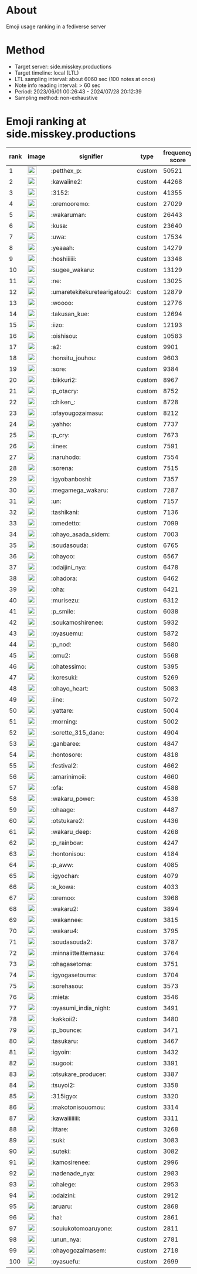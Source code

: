 # About
Emoji usage ranking in a fediverse server

# Method
- Target server: side.misskey.productions
- Target timeline: local (LTL)
- LTL sampling interval: about 6060 sec (100 notes at once)
- Note info reading interval: > 60 sec
- Period: 2023/06/01 00:26:43 - 2024/07/28 20:12:39 
- Sampling method: non-exhaustive

# Emoji ranking at side.misskey.productions

|rank|image|signifier|type|frequency score|
|----|----|----|----|----|
|1|<img height="24" src="https://side.misskey.productions/emoji/petthex_p.webp">|:petthex_p:|custom|50521|
|2|<img height="24" src="https://side.misskey.productions/emoji/kawaiine2.webp">|:kawaiine2:|custom|44268|
|3|<img height="24" src="https://side.misskey.productions/emoji/3152.webp">|:3152:|custom|41355|
|4|<img height="24" src="https://side.misskey.productions/emoji/oremooremo.webp">|:oremooremo:|custom|27029|
|5|<img height="24" src="https://side.misskey.productions/emoji/wakaruman.webp">|:wakaruman:|custom|26443|
|6|<img height="24" src="https://side.misskey.productions/emoji/kusa.webp">|:kusa:|custom|23640|
|7|<img height="24" src="https://side.misskey.productions/emoji/uwa.webp">|:uwa:|custom|17534|
|8|<img height="24" src="https://side.misskey.productions/emoji/yeaaah.webp">|:yeaaah:|custom|14279|
|9|<img height="24" src="https://side.misskey.productions/emoji/hoshiiiiii.webp">|:hoshiiiiii:|custom|13348|
|10|<img height="24" src="https://side.misskey.productions/emoji/sugee_wakaru.webp">|:sugee_wakaru:|custom|13129|
|11|<img height="24" src="https://side.misskey.productions/emoji/ne.webp">|:ne:|custom|13025|
|12|<img height="24" src="https://side.misskey.productions/emoji/umaretekitekuretearigatou2.webp">|:umaretekitekuretearigatou2:|custom|12879|
|13|<img height="24" src="https://side.misskey.productions/emoji/woooo.webp">|:woooo:|custom|12776|
|14|<img height="24" src="https://side.misskey.productions/emoji/takusan_kue.webp">|:takusan_kue:|custom|12694|
|15|<img height="24" src="https://side.misskey.productions/emoji/iizo.webp">|:iizo:|custom|12193|
|16|<img height="24" src="https://side.misskey.productions/emoji/oishisou.webp">|:oishisou:|custom|10583|
|17|<img height="24" src="https://side.misskey.productions/emoji/a2.webp">|:a2:|custom|9901|
|18|<img height="24" src="https://side.misskey.productions/emoji/honsitu_jouhou.webp">|:honsitu_jouhou:|custom|9603|
|19|<img height="24" src="https://side.misskey.productions/emoji/sore.webp">|:sore:|custom|9384|
|20|<img height="24" src="https://side.misskey.productions/emoji/bikkuri2.webp">|:bikkuri2:|custom|8967|
|21|<img height="24" src="https://side.misskey.productions/emoji/p_otacry.webp">|:p_otacry:|custom|8752|
|22|<img height="24" src="https://side.misskey.productions/emoji/chiken_.webp">|:chiken_:|custom|8728|
|23|<img height="24" src="https://side.misskey.productions/emoji/ofayougozaimasu.webp">|:ofayougozaimasu:|custom|8212|
|24|<img height="24" src="https://side.misskey.productions/emoji/yahho.webp">|:yahho:|custom|7737|
|25|<img height="24" src="https://side.misskey.productions/emoji/p_cry.webp">|:p_cry:|custom|7673|
|26|<img height="24" src="https://side.misskey.productions/emoji/iinee.webp">|:iinee:|custom|7591|
|27|<img height="24" src="https://side.misskey.productions/emoji/naruhodo.webp">|:naruhodo:|custom|7554|
|28|<img height="24" src="https://side.misskey.productions/emoji/sorena.webp">|:sorena:|custom|7515|
|29|<img height="24" src="https://side.misskey.productions/emoji/igyobanboshi.webp">|:igyobanboshi:|custom|7357|
|30|<img height="24" src="https://side.misskey.productions/emoji/megamega_wakaru.webp">|:megamega_wakaru:|custom|7287|
|31|<img height="24" src="https://side.misskey.productions/emoji/un.webp">|:un:|custom|7157|
|32|<img height="24" src="https://side.misskey.productions/emoji/tashikani.webp">|:tashikani:|custom|7136|
|33|<img height="24" src="https://side.misskey.productions/emoji/omedetto.webp">|:omedetto:|custom|7099|
|34|<img height="24" src="https://side.misskey.productions/emoji/ohayo_asada_sidem.webp">|:ohayo_asada_sidem:|custom|7003|
|35|<img height="24" src="https://side.misskey.productions/emoji/soudasouda.webp">|:soudasouda:|custom|6765|
|36|<img height="24" src="https://side.misskey.productions/emoji/ohayoo.webp">|:ohayoo:|custom|6567|
|37|<img height="24" src="https://side.misskey.productions/emoji/odaijini_nya.webp">|:odaijini_nya:|custom|6478|
|38|<img height="24" src="https://side.misskey.productions/emoji/ohadora.webp">|:ohadora:|custom|6462|
|39|<img height="24" src="https://side.misskey.productions/emoji/oha.webp">|:oha:|custom|6421|
|40|<img height="24" src="https://side.misskey.productions/emoji/murisezu.webp">|:murisezu:|custom|6312|
|41|<img height="24" src="https://side.misskey.productions/emoji/p_smile.webp">|:p_smile:|custom|6038|
|42|<img height="24" src="https://side.misskey.productions/emoji/soukamoshirenee.webp">|:soukamoshirenee:|custom|5932|
|43|<img height="24" src="https://side.misskey.productions/emoji/oyasuemu.webp">|:oyasuemu:|custom|5872|
|44|<img height="24" src="https://side.misskey.productions/emoji/p_nod.webp">|:p_nod:|custom|5680|
|45|<img height="24" src="https://side.misskey.productions/emoji/omu2.webp">|:omu2:|custom|5568|
|46|<img height="24" src="https://side.misskey.productions/emoji/ohatessimo.webp">|:ohatessimo:|custom|5395|
|47|<img height="24" src="https://side.misskey.productions/emoji/koresuki.webp">|:koresuki:|custom|5269|
|48|<img height="24" src="https://side.misskey.productions/emoji/ohayo_heart.webp">|:ohayo_heart:|custom|5083|
|49|<img height="24" src="https://side.misskey.productions/emoji/iine.webp">|:iine:|custom|5072|
|50|<img height="24" src="https://side.misskey.productions/emoji/yattare.webp">|:yattare:|custom|5004|
|51|<img height="24" src="https://side.misskey.productions/emoji/morning.webp">|:morning:|custom|5002|
|52|<img height="24" src="https://side.misskey.productions/emoji/sorette_315_dane.webp">|:sorette_315_dane:|custom|4904|
|53|<img height="24" src="https://side.misskey.productions/emoji/ganbaree.webp">|:ganbaree:|custom|4847|
|54|<img height="24" src="https://side.misskey.productions/emoji/hontosore.webp">|:hontosore:|custom|4818|
|55|<img height="24" src="https://side.misskey.productions/emoji/festival2.webp">|:festival2:|custom|4662|
|56|<img height="24" src="https://side.misskey.productions/emoji/amarinimoii.webp">|:amarinimoii:|custom|4660|
|57|<img height="24" src="https://side.misskey.productions/emoji/ofa.webp">|:ofa:|custom|4588|
|58|<img height="24" src="https://side.misskey.productions/emoji/wakaru_power.webp">|:wakaru_power:|custom|4538|
|59|<img height="24" src="https://side.misskey.productions/emoji/ohaage.webp">|:ohaage:|custom|4487|
|60|<img height="24" src="https://side.misskey.productions/emoji/otstukare2.webp">|:otstukare2:|custom|4436|
|61|<img height="24" src="https://side.misskey.productions/emoji/wakaru_deep.webp">|:wakaru_deep:|custom|4268|
|62|<img height="24" src="https://side.misskey.productions/emoji/p_rainbow.webp">|:p_rainbow:|custom|4247|
|63|<img height="24" src="https://side.misskey.productions/emoji/hontonisou.webp">|:hontonisou:|custom|4184|
|64|<img height="24" src="https://side.misskey.productions/emoji/p_aww.webp">|:p_aww:|custom|4085|
|65|<img height="24" src="https://side.misskey.productions/emoji/igyochan.webp">|:igyochan:|custom|4079|
|66|<img height="24" src="https://side.misskey.productions/emoji/e_kowa.webp">|:e_kowa:|custom|4033|
|67|<img height="24" src="https://side.misskey.productions/emoji/oremoo.webp">|:oremoo:|custom|3968|
|68|<img height="24" src="https://side.misskey.productions/emoji/wakaru2.webp">|:wakaru2:|custom|3894|
|69|<img height="24" src="https://side.misskey.productions/emoji/wakannee.webp">|:wakannee:|custom|3815|
|70|<img height="24" src="https://side.misskey.productions/emoji/wakaru4.webp">|:wakaru4:|custom|3795|
|71|<img height="24" src="https://side.misskey.productions/emoji/soudasouda2.webp">|:soudasouda2:|custom|3787|
|72|<img height="24" src="https://side.misskey.productions/emoji/minnaiitteittemasu.webp">|:minnaiitteittemasu:|custom|3764|
|73|<img height="24" src="https://side.misskey.productions/emoji/ohagasetoma.webp">|:ohagasetoma:|custom|3751|
|74|<img height="24" src="https://side.misskey.productions/emoji/igyogasetouma.webp">|:igyogasetouma:|custom|3704|
|75|<img height="24" src="https://side.misskey.productions/emoji/sorehasou.webp">|:sorehasou:|custom|3573|
|76|<img height="24" src="https://side.misskey.productions/emoji/mieta.webp">|:mieta:|custom|3546|
|77|<img height="24" src="https://side.misskey.productions/emoji/oyasumi_india_night.webp">|:oyasumi_india_night:|custom|3491|
|78|<img height="24" src="https://side.misskey.productions/emoji/kakkoii2.webp">|:kakkoii2:|custom|3480|
|79|<img height="24" src="https://side.misskey.productions/emoji/p_bounce.webp">|:p_bounce:|custom|3471|
|80|<img height="24" src="https://side.misskey.productions/emoji/tasukaru.webp">|:tasukaru:|custom|3467|
|81|<img height="24" src="https://side.misskey.productions/emoji/igyoin.webp">|:igyoin:|custom|3432|
|82|<img height="24" src="https://side.misskey.productions/emoji/sugooi.webp">|:sugooi:|custom|3391|
|83|<img height="24" src="https://side.misskey.productions/emoji/otsukare_producer.webp">|:otsukare_producer:|custom|3387|
|84|<img height="24" src="https://side.misskey.productions/emoji/tsuyoi2.webp">|:tsuyoi2:|custom|3358|
|85|<img height="24" src="https://side.misskey.productions/emoji/315igyo.webp">|:315igyo:|custom|3320|
|86|<img height="24" src="https://side.misskey.productions/emoji/makotonisouomou.webp">|:makotonisouomou:|custom|3314|
|87|<img height="24" src="https://side.misskey.productions/emoji/kawaiiiiiiii.webp">|:kawaiiiiiiii:|custom|3311|
|88|<img height="24" src="https://side.misskey.productions/emoji/ittare.webp">|:ittare:|custom|3268|
|89|<img height="24" src="https://side.misskey.productions/emoji/suki.webp">|:suki:|custom|3083|
|90|<img height="24" src="https://side.misskey.productions/emoji/suteki.webp">|:suteki:|custom|3082|
|91|<img height="24" src="https://side.misskey.productions/emoji/kamosirenee.webp">|:kamosirenee:|custom|2996|
|92|<img height="24" src="https://side.misskey.productions/emoji/nadenade_nya.webp">|:nadenade_nya:|custom|2983|
|93|<img height="24" src="https://side.misskey.productions/emoji/ohalege.webp">|:ohalege:|custom|2953|
|94|<img height="24" src="https://side.misskey.productions/emoji/odaizini.webp">|:odaizini:|custom|2912|
|95|<img height="24" src="https://side.misskey.productions/emoji/aruaru.webp">|:aruaru:|custom|2868|
|96|<img height="24" src="https://side.misskey.productions/emoji/hai.webp">|:hai:|custom|2861|
|97|<img height="24" src="https://side.misskey.productions/emoji/souiukotomoaruyone.webp">|:souiukotomoaruyone:|custom|2811|
|98|<img height="24" src="https://side.misskey.productions/emoji/unun_nya.webp">|:unun_nya:|custom|2781|
|99|<img height="24" src="https://side.misskey.productions/emoji/ohayogozaimasem.webp">|:ohayogozaimasem:|custom|2718|
|100|<img height="24" src="https://side.misskey.productions/emoji/oyasuefu.webp">|:oyasuefu:|custom|2699|
